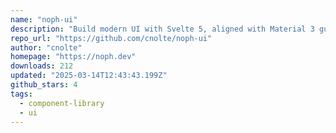 ```yaml
---
name: "noph-ui"
description: "Build modern UI with Svelte 5, aligned with Material 3 guidelines."
repo_url: "https://github.com/cnolte/noph-ui"
author: "cnolte"
homepage: "https://noph.dev"
downloads: 212
updated: "2025-03-14T12:43:43.199Z"
github_stars: 4
tags: 
  - component-library
  - ui
---
```

